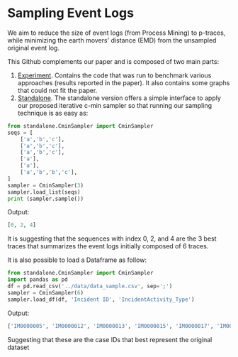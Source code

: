 
# Sampling Event Logs
We aim to reduce the size of event logs (from Process Mining) to p-traces, while minimizing the earth movers' distance (EMD) from the unsampled original event log.

This Github complements our paper and is composed of two main parts: 
1. [Experiment](/experiment). Contains the code that was run to benchmark various approaches (results reported in the paper). It also contains some graphs that could not fit the paper.
1. [Standalone](/standalone). The standalone version offers a simple interface to apply our proposed iterative c-min sampler so that running our sampling technique is as easy as:
```python
from standalone.CminSampler import CminSampler
seqs = [
    ['a','b','c'],
    ['a','b','c'],
    ['a','b','c'],
    ['a'],
    ['a'],
    ['a','b','b','c'],
]
sampler = CminSampler(3)
sampler.load_list(seqs)
print (sampler.sample())
```
Output:
```python
[0, 2, 4]
```
It is suggesting that the sequences with index 0, 2, and 4 are the 3 best traces that summarizes the event logs initially composed of 6 traces.


It is also possible to load a Dataframe as follow:
```python
from standalone.CminSampler import CminSampler
import pandas as pd
df = pd.read_csv('../data/data_sample.csv', sep=';')
sampler = CminSampler(6)
sampler.load_df(df, 'Incident ID', 'IncidentActivity_Type')

```

Output:
```python
['IM0000005', 'IM0000012', 'IM0000013', 'IM0000015', 'IM0000017', 'IM0000020']
```
Suggesting that these are the case IDs that best represent the original dataset
